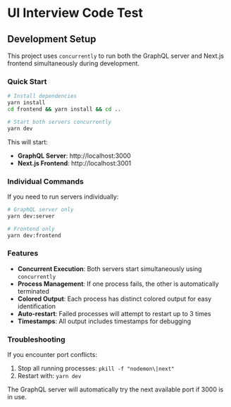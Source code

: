 # UI Interview Code Test

## Development Setup

This project uses `concurrently` to run both the GraphQL server and Next.js frontend simultaneously during development.

### Quick Start

```bash
# Install dependencies
yarn install
cd frontend && yarn install && cd ..

# Start both servers concurrently
yarn dev
```

This will start:
- **GraphQL Server**: http://localhost:3000
- **Next.js Frontend**: http://localhost:3001

### Individual Commands

If you need to run servers individually:

```bash
# GraphQL server only
yarn dev:server

# Frontend only  
yarn dev:frontend
```

### Features

- **Concurrent Execution**: Both servers start simultaneously using `concurrently`
- **Process Management**: If one process fails, the other is automatically terminated
- **Colored Output**: Each process has distinct colored output for easy identification
- **Auto-restart**: Failed processes will attempt to restart up to 3 times
- **Timestamps**: All output includes timestamps for debugging

### Troubleshooting

If you encounter port conflicts:
1. Stop all running processes: `pkill -f "nodemon\|next"`
2. Restart with: `yarn dev`

The GraphQL server will automatically try the next available port if 3000 is in use.
